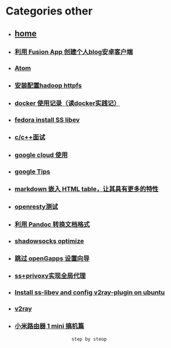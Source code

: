 # Categories other
* ## [home](../README.md)
* ### [利用 Fusion App 创建个人blog安卓客户端](UseFusionAppCreateBlogApp.md)
* ### [Atom](atom.md)
* ### [安装配置hadoop httpfs](config_hadoop_httpfs.md)
* ### [docker 使用记录（读docker实践记）](docker.md)
* ### [fedora install SS libev](fedoraInstallSS.md)
* ### [c/c++面试](find_a_job.md)
* ### [google cloud 使用](googleCloud.md)
* ### [google Tips](google_search_tips.md)
* ### [markdown 嵌入 HTML table，让其具有更多的特性](markdownHtmlTable.md)
* ### [openresty测试](openresty_test.md)
* ### [利用 Pandoc 转换文档格式](pandocConvertDoc.md)
* ### [shadowsocks optimize](shadowsocksOptimize.md)
* ### [跳过 openGapps 设置向导](skip_opengapps_init.md)
* ### [ss+privoxy实现全局代理](ss_privoxy.md)
* ### [Install ss-libev and config v2ray-plugin on ubuntu](ubuntuInstallSSAndV2rayPlugin.md)
* ### [v2ray](v2ray.md)
* ### [小米路由器 1 mini 搞机篇](xiaomiMini.md)
                           step by steop